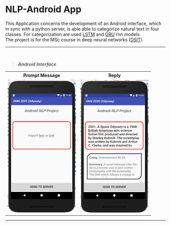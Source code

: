 # NLP-Android App

This Application concerns the development of an Android interface, which in sync with a python server, is able able to categorize natural text in four classes. 
For categorization are used [LSTM](https://en.wikipedia.org/wiki/Long_short-term_memory)  and [GRU](https://en.wikipedia.org/wiki/Gated_recurrent_unit) rnn models. <br>
The project is for the MSc course in deep neural networks ([DSIT](http://dsit.di.uoa.gr/)).

***
<br> 

> ***Android Interface***
 


 
 <table  >
   <tr >
    <th>Prompt Message</th>
    <th>Reply</th>
  </tr>
  <tr >
    <td><img src="photos/UserInterface.jpg" width="215" height="420" /></td>
    <td><img src="photos/ui_SpOdyssey.jpg"width="215" height="420"/></td>
  </tr>

</table> 


***
